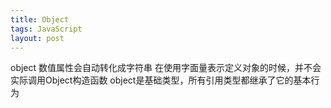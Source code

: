```yaml
---
title: Object
tags: JavaScript
layout: post
---
```


object 数值属性会自动转化成字符串
在使用字面量表示定义对象的时候，并不会实际调用Object构造函数
object是基础类型，所有引用类型都继承了它的基本行为
